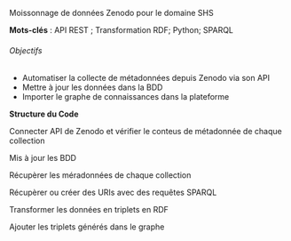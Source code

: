 Moissonnage de données Zenodo pour le domaine SHS

**Mots-clés** : API REST ; Transformation RDF; Python; SPARQL

###### Objectifs #######
- Automatiser la collecte de métadonnées depuis Zenodo via son API
- Mettre à jour les données dans la BDD
- Importer le graphe de connaissances dans la plateforme

**Structure du Code**

Connecter API de Zenodo et vérifier le conteus de métadonnée de chaque collection

Mis à jour les BDD 

Récupèrer les méradonnées de chaque collection

Récupèrer ou créer des URIs avec des requêtes SPARQL

Transformer les données en triplets en RDF

Ajouter les triplets générés dans le graphe

